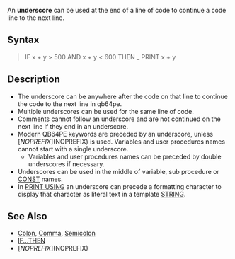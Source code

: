 An **underscore** can be used at the end of a line of code to continue a code line to the next line.

## Syntax

> IF x + y > 500 AND x + y < 600 THEN _
>   PRINT x + y

## Description

* The underscore can be anywhere after the code on that line to continue the code to the next line in qb64pe.
* Multiple underscores can be used for the same line of code.
* Comments cannot follow an underscore and are not continued on the next line if they end in an underscore.
* Modern QB64PE keywords are preceded by an underscore, unless [$NOPREFIX]($NOPREFIX) is used. Variables and user procedures names cannot start with a single underscore.
  * Variables and user procedures names can be preceded by double underscores if necessary.
* Underscores can be used in the middle of variable, sub procedure or [CONST](CONST) names.
* In [PRINT USING](PRINT-USING) an underscore can precede a formatting character to display that character as literal text in a template [STRING](STRING).

## See Also

* [Colon](Colon), [Comma](Comma), [Semicolon](Semicolon)
* [IF...THEN](IF...THEN)
* [$NOPREFIX]($NOPREFIX)
